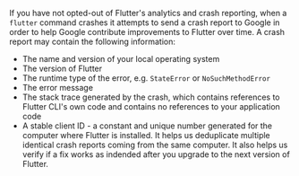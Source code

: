 If you have not opted-out of Flutter's analytics and crash reporting, when a `flutter` command crashes it attempts to send a crash report to Google in order to help Google contribute improvements to Flutter over time. A crash report may contain the following information:

* The name and version of your local operating system
* The version of Flutter
* The runtime type of the error, e.g. `StateError` or `NoSuchMethodError`
* The error message
* The stack trace generated by the crash, which contains references to Flutter CLI's own code and contains no references to your application code
* A stable client ID - a constant and unique number generated for the computer where Flutter is installed. It helps us deduplicate multiple identical crash reports coming from the same computer. It also helps us verify if a fix works as indended after you upgrade to the next version of Flutter.
